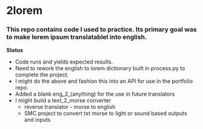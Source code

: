 # 2lorem
### This repo contains code I used to practice. Its primary goal was to make lorem ipsum translatablel into english.

**Status**
- Code runs and yields expected results.
- Need to rework the english to lorem dictionary built in process.py to complete the project.
- I might do the above and fashion this into an API for use in the portfolio repo.
- Added a blank eng_2_(anything) for the use in future translators
- I might build a text_2_morse converter
    - reverse translator - morse to english
    - SMC project to convert txt morse to light or sound based outputs and inputs

